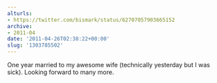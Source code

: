 ```yaml
---
alturls:
- https://twitter.com/bismark/status/62707057903665152
archive:
- 2011-04
date: '2011-04-26T02:38:22+00:00'
slug: '1303785502'
---
```


One year married to my awesome wife (technically yesterday but I was sick).  Looking forward to many more.

